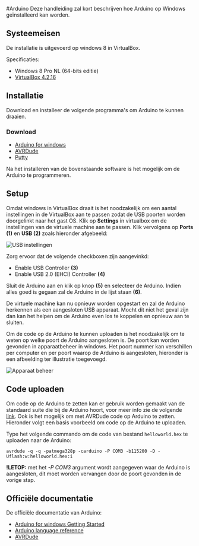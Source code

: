 #Arduino
Deze handleiding zal kort beschrijven hoe Arduino op Windows geïnstalleerd kan worden.

## Systeemeisen
De installatie is uitgevoerd op windows 8 in VirtualBox.

Specificaties:

* Windows 8 Pro NL (64-bits editie)
* [VirtualBox 4.2.16](virtualbox.html)


## Installatie
Download en installeer de volgende programma's om Arduino te kunnen draaien.

### Download
* [Arduino for windows](http://arduino.googlecode.com/files/arduino-1.0.5-windows.exe)
* [AVRDude](http://sourceforge.net/projects/winavr/files/WinAVR/20100110/WinAVR-20100110-install.exe/download)
* [Putty](http://the.earth.li/~sgtatham/putty/latest/x86/putty.exe)

Na het installeren van de bovenstaande software is het mogelijk om de Arduino te programmeren.

## Setup
Omdat windows in VirtualBox draait is het noodzakelijk om een aantal instellingen in de VirtualBox aan te passen zodat de USB poorten worden doorgelinkt naar het gast OS. Klik op **Settings** in virtualbox om de instellingen van de virtuele machine aan te passen.
Klik vervolgens op **Ports (1)** en **USB (2)** zoals hieronder afgebeeld:

![USB instellingen](VB-usb-settings.png)

Zorg ervoor dat de volgende checkboxen zijn aangevinkd:

* Enable USB Controller **(3)**
* Enable USB 2.0 (EHCI) Controller **(4)**

Sluit de Arduino aan en klik op knop **(5)** en selecteer de Arduino. Indien alles goed is gegaan zal de Arduino in de lijst staan **(6)**.

De virtuele machine kan nu opnieuw worden opgestart en zal de Arduino herkennen als een aangesloten USB apparaat.
Mocht dit niet het geval zijn dan kan het helpen om de Arduino even los te koppelen en opnieuw aan te sluiten.

Om de code op de Arduino te kunnen uploaden is het noodzakelijk om te weten op welke poort de Arduino aangesloten is. De poort kan worden gevonden in apparaatbeheer in windows. Het poort nummer kan verschillen per computer en per poort waarop de Arduino is aangesloten, hieronder is een afbeelding ter illustratie toegevoegd.

![Apparaat beheer](apparaatbeheer.png)

## Code uploaden
Om code op de Arduino te zetten kan er gebruik worden gemaakt van de standaard suite die bij de Arduino hoort, voor meer info zie de volgende [link](http://arduino.cc/en/Guide/Windows). Ook is het mogelijk om met AVRDude code op Arduino te zetten. Hieronder volgt een basis voorbeeld om code op de Arduino te uploaden.

Type het volgende commando om de code van bestand `helloworld.hex` te uploaden naar de Arduino:

```
avrdude -q -q -patmega328p -carduino -P COM3 -b115200 -D -Uflash:w:helloworld.hex:i
```

**!LETOP:** met het _-P COM3_ argument wordt aangegeven waar de Arduino is aangesloten, dit moet worden vervangen door de poort gevonden in de vorige stap.


## Officiële documentatie
De officiële documentatie van Arduino:

* [Arduino for windows Getting Started](http://arduino.cc/en/Guide/Windows)
* [Arduino language reference](http://arduino.cc/en/Reference/HomePage)
* [AVRDude](http://www.nongnu.org/avrdude/)

